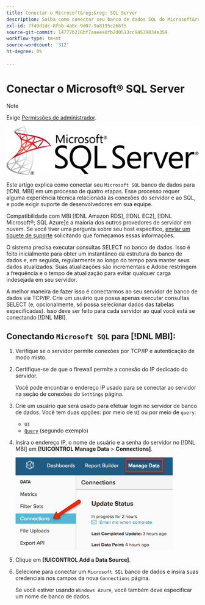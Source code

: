 ```yaml
---
title: Conectar o Microsoft&reg;&reg; SQL Server
description: Saiba como conectar seu banco de dados SQL do Microsoft&reg; ao [!DNL MBI] em um processo de quatro etapas.
exl-id: 7f49d1dc-8fbb-4a8c-9d07-9a8195c266f5
source-git-commit: 14777b216bf7aaeea0fb2d0513cc94539034a359
workflow-type: tm+mt
source-wordcount: '312'
ht-degree: 0%

---
```


# Conectar o Microsoft® SQL Server

>[!NOTE]
>
>Exige [Permissões de administrador](../../../administrator/user-management/user-management.md).

![](../../../assets/MicrosoftSQLServer-logo.png)

Este artigo explica como conectar seu `Microsoft SQL` banco de dados para [!DNL MBI] em um processo de quatro etapas. Esse processo requer alguma experiência técnica relacionada às conexões do servidor e ao SQL, e pode exigir suporte de desenvolvedores em sua equipe.

Compatibilidade com MBI [!DNL Amazon RDS], [!DNL EC2], [!DNL Microsoft®; SQL Azure]e a maioria dos outros provedores de servidor em nuvem. Se você tiver uma pergunta sobre seu host específico, [enviar um tíquete de suporte](../../../guide-overview.md) solicitando que forneçamos essas informações.

O sistema precisa executar consultas SELECT no banco de dados. Isso é feito inicialmente para obter um instantâneo da estrutura do banco de dados e, em seguida, regularmente ao longo do tempo para manter seus dados atualizados. Suas atualizações são incrementais e Adobe restringem a frequência e o tempo de atualização para evitar qualquer carga indesejada em seu servidor.

A melhor maneira de fazer isso é conectarmos ao seu servidor de banco de dados via TCP/IP. Crie um usuário que possa apenas executar consultas SELECT (e, opcionalmente, só possa selecionar dados das tabelas especificadas). Isso deve ser feito para cada servidor ao qual você está se conectando [!DNL MBI].

## Conectando `Microsoft SQL` para [!DNL MBI]:

1. Verifique se o servidor permite conexões por TCP/IP e autenticação de modo misto.

1. Certifique-se de que o firewall permite a conexão do IP dedicado do servidor.

   Você pode encontrar o endereço IP usado para se conectar ao servidor na seção de conexões do `Settings` página.

1. Crie um usuário que será usado para efetuar login no servidor de banco de dados. Você tem duas opções: por meio de `UI` ou por meio de `query`:
   * `UI`
   * [`Query`](http://sqlserverplanet.com/security/add-user) (segundo exemplo)

1. Insira o endereço IP, o nome de usuário e a senha do servidor no [!DNL MBI] em **[!UICONTROL Manage Data** > **Connections]**.

   ![](../../../assets/manage-data-connections.png)

1. Clique em **[!UICONTROL Add a Data Source]**.

1. Selecione para conectar um `Microsoft SQL` banco de dados e insira suas credenciais nos campos da nova `Connections` página.

   Se você estiver usando `Windows Azure`, você também deve especificar um nome de banco de dados.
